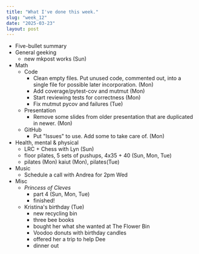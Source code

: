 ```yaml
---
title: "What I've done this week."
slug: "week_12"
date: "2025-03-23"
layout: post
---
```


* Five-bullet summary
* General geeking
    - new mkpost works (Sun)
* Math
    - Code
        - Clean empty files. Put unused code, commented out, into a single file for possible later incorporation. (Mon)
        - Add coverage/pytest-cov and mutmut (Mon)
        - Start reviewing tests for correctness (Mon)
        - Fix mutmut pycov and failures (Tue)
    - Presentation
        - Remove some slides from older presentation that are duplicated in newer. (Mon)
    - GitHub
        - Put "Issues" to use. Add some to take care of. (Mon)
* Health, mental & physical
    - LRC + Chess with Lyn (Sun)
    - floor pilates, 5 sets of pushups, 4x35 + 40 (Sun, Mon, Tue)
    - pilates (Mon) kaiut (Mon), pilates(Tue)
* Music
    - Schedule a call with Andrea for 2pm Wed
* Misc
    - *Princess of Cleves*
        - part 4 (Sun, Mon, Tue)
        - finished!
    - Kristina's birthday (Tue)
        - new recycling bin
        - three bee books
        - bought her what she wanted at The Flower Bin
        - Voodoo donuts with birthday candles
        - offered her a trip to help Dee
        - dinner out
